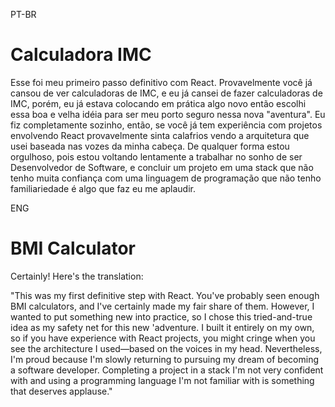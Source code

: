 PT-BR

# Calculadora IMC

Esse foi meu primeiro passo definitivo com React. Provavelmente você já cansou de ver calculadoras de IMC, e eu já cansei de fazer calculadoras de IMC, porém,
eu já estava colocando em prática algo novo então escolhi essa boa e velha idéia para ser meu porto seguro nessa nova "aventura".
Eu fiz completamente sozinho, então, se você já tem experiência com projetos envolvendo React provavelmente sinta calafrios vendo a arquitetura que usei baseada nas vozes da minha cabeça.
De qualquer forma estou orgulhoso, pois estou voltando lentamente a trabalhar no sonho de ser Desenvolvedor de Software, e concluir um projeto em uma stack que não tenho muita confiança 
com uma linguagem de programação que não tenho familiariedade é algo que faz eu me aplaudir.

 ENG

# BMI Calculator

Certainly! Here's the translation:

"This was my first definitive step with React. You've probably seen enough BMI calculators, and I've certainly made my fair share of them. However, I wanted to put something new into
practice, so I chose this tried-and-true idea as my safety net for this new 'adventure. I built it entirely on my own, so if you have experience with React projects, you might cringe 
when you see the architecture I used—based on the voices in my head.
Nevertheless, I'm proud because I'm slowly returning to pursuing my dream of becoming a software developer. Completing a project in a stack I'm not very confident with and using a 
programming language I'm not familiar with is something that deserves applause."
